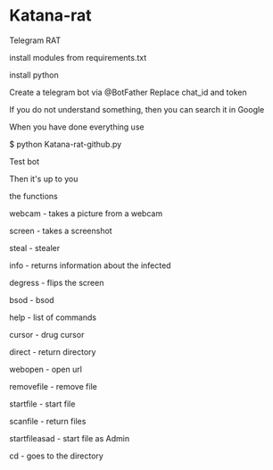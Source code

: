 # Katana-rat
Telegram  RAT



install modules from requirements.txt

install python 

Create a telegram bot via @BotFather
Replace chat_id and token

If you do not understand something, then you can search it in Google

When you have done everything use

$ python Katana-rat-github.py

Test bot


Then it's up to you


the functions

webcam - takes a picture from a webcam

screen - takes a screenshot

steal - stealer

info - returns information about the infected

degress - flips the screen

bsod - bsod

help - list of commands 

cursor - drug cursor 

direct - return directory

webopen - open url

removefile - remove file

startfile - start file

scanfile - return files

startfileasad - start file as Admin



cd - goes to the directory

